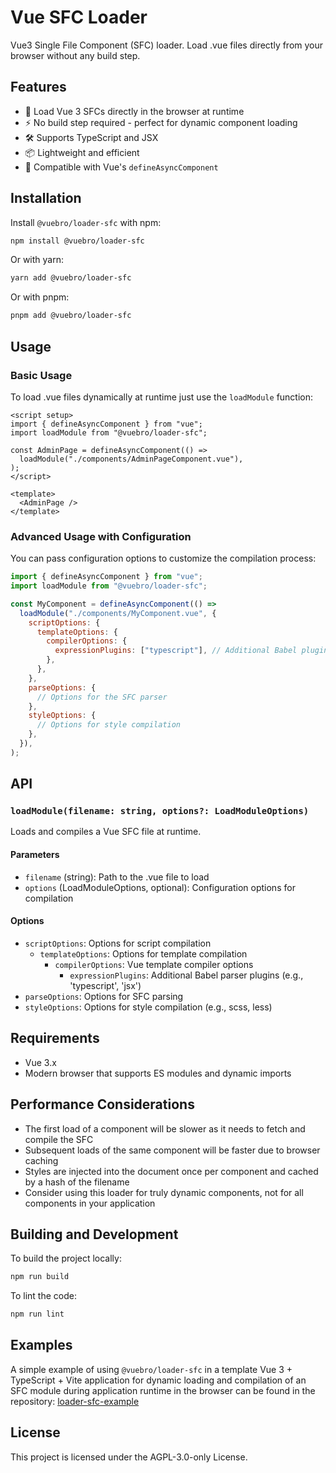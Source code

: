 # Vue SFC Loader

Vue3 Single File Component (SFC) loader. Load .vue files directly from your browser without any build step.

## Features

- 🚀 Load Vue 3 SFCs directly in the browser at runtime
- ⚡ No build step required - perfect for dynamic component loading
- 🛠️ Supports TypeScript and JSX
- 📦 Lightweight and efficient
- 🔧 Compatible with Vue's `defineAsyncComponent`

## Installation

Install `@vuebro/loader-sfc` with npm:

```bash
npm install @vuebro/loader-sfc
```

Or with yarn:

```bash
yarn add @vuebro/loader-sfc
```

Or with pnpm:

```bash
pnpm add @vuebro/loader-sfc
```

## Usage

### Basic Usage

To load .vue files dynamically at runtime just use the `loadModule` function:

```vue
<script setup>
import { defineAsyncComponent } from "vue";
import loadModule from "@vuebro/loader-sfc";

const AdminPage = defineAsyncComponent(() =>
  loadModule("./components/AdminPageComponent.vue"),
);
</script>

<template>
  <AdminPage />
</template>
```

### Advanced Usage with Configuration

You can pass configuration options to customize the compilation process:

```javascript
import { defineAsyncComponent } from "vue";
import loadModule from "@vuebro/loader-sfc";

const MyComponent = defineAsyncComponent(() =>
  loadModule("./components/MyComponent.vue", {
    scriptOptions: {
      templateOptions: {
        compilerOptions: {
          expressionPlugins: ["typescript"], // Additional Babel plugins
        },
      },
    },
    parseOptions: {
      // Options for the SFC parser
    },
    styleOptions: {
      // Options for style compilation
    },
  }),
);
```

## API

### `loadModule(filename: string, options?: LoadModuleOptions)`

Loads and compiles a Vue SFC file at runtime.

#### Parameters

- `filename` (string): Path to the .vue file to load
- `options` (LoadModuleOptions, optional): Configuration options for compilation

#### Options

- `scriptOptions`: Options for script compilation
  - `templateOptions`: Options for template compilation
    - `compilerOptions`: Vue template compiler options
      - `expressionPlugins`: Additional Babel parser plugins (e.g., 'typescript', 'jsx')
- `parseOptions`: Options for SFC parsing
- `styleOptions`: Options for style compilation (e.g., scss, less)

## Requirements

- Vue 3.x
- Modern browser that supports ES modules and dynamic imports

## Performance Considerations

- The first load of a component will be slower as it needs to fetch and compile the SFC
- Subsequent loads of the same component will be faster due to browser caching
- Styles are injected into the document once per component and cached by a hash of the filename
- Consider using this loader for truly dynamic components, not for all components in your application

## Building and Development

To build the project locally:

```bash
npm run build
```

To lint the code:

```bash
npm run lint
```

## Examples

A simple example of using `@vuebro/loader-sfc` in a template Vue 3 + TypeScript + Vite application for dynamic loading and compilation of an SFC module during application runtime in the browser can be found in the repository: [loader-sfc-example](https://github.com/vuebro/loader-sfc-example)

## License

This project is licensed under the AGPL-3.0-only License.
